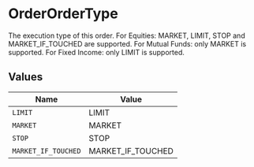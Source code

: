 # OrderOrderType

The execution type of this order. For Equities: MARKET, LIMIT, STOP and MARKET_IF_TOUCHED are supported. For Mutual Funds: only MARKET is supported. For Fixed Income: only LIMIT is supported.


## Values

| Name                | Value               |
| ------------------- | ------------------- |
| `LIMIT`             | LIMIT               |
| `MARKET`            | MARKET              |
| `STOP`              | STOP                |
| `MARKET_IF_TOUCHED` | MARKET_IF_TOUCHED   |